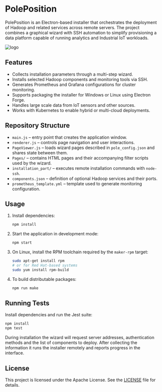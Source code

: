 # PolePosition


PolePosition is an Electron-based installer that orchestrates the deployment of Hadoop and
related services across remote servers. The project combines a graphical wizard with
SSH automation to simplify provisioning a data platform capable of running
analytics and Industrial IoT workloads.

![logo](https://user-images.githubusercontent.com/870265/204732093-1ea33682-9eaa-451c-befd-f7cb7015ecf3.png)

## Features

- Collects installation parameters through a multi-step wizard.
- Installs selected Hadoop components and monitoring tools via SSH.
- Generates Prometheus and Grafana configurations for cluster monitoring.
- Supports packaging the installer for Windows or Linux using Electron Forge.
- Handles large scale data from IoT sensors and other sources.
- Works with Kubernetes to enable hybrid or multi-cloud deployments.

## Repository Structure

- `main.js` – entry point that creates the application window.
- `renderer.js` – controls page navigation and user interactions.
- `PageViewer.js` – loads wizard pages described in `pole_config.json` and
  shares state between them.
- `Pages/` – contains HTML pages and their accompanying filter scripts used by
  the wizard.
- `installation_part/` – executes remote installation commands with `node-ssh`.
- `components.json` – definition of optional Hadoop services and their ports.
- `prometheus_template.yml` – template used to generate monitoring configuration.

## Usage

1. Install dependencies:
   ```bash
   npm install
   ```
2. Start the application in development mode:
   ```bash
   npm start
   ```
3. On Linux, install the RPM toolchain required by the `maker-rpm` target:
   ```bash
   sudo apt-get install rpm
   # or for Red Hat-based systems
   sudo yum install rpm-build
   ```

4. To build distributable packages:
   ```bash
   npm run make
   ```

## Running Tests

Install dependencies and run the Jest suite:

```bash
npm install
npm test
```

During installation the wizard will request server addresses, authentication
methods and the list of components to deploy. After collecting the information it
runs the installer remotely and reports progress in the interface.

## License

This project is licensed under the Apache License. See the [LICENSE](LICENSE) file
for details.
